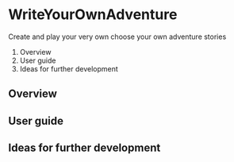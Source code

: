 # WriteYourOwnAdventure
Create and play your very own choose your own adventure stories

1. Overview
2. User guide
3. Ideas for further development

## Overview

## User guide

## Ideas for further development
